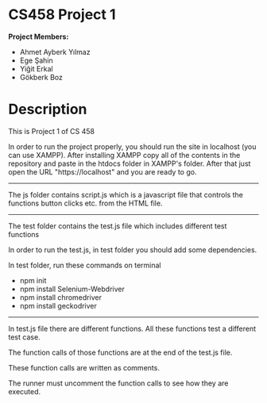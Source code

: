 # CS458 Project 1

**Project Members:**
  - Ahmet Ayberk Yılmaz
  - Ege Şahin
  - Yiğit Erkal
  - Gökberk Boz

# Description
This is Project 1 of CS 458

In order to run the project properly, you should run the site in localhost (you can use XAMPP). After installing XAMPP copy all of the contents in the repository and paste in the htdocs folder in XAMPP's folder. After that just open the URL "https://localhost" and you are ready to go.

--------------------------------------------------------------------------------

The js folder contains script.js which is a javascript file that controls the functions button clicks etc. from the HTML file.

--------------------------------------------------------------------------------

The test folder contains the test.js file which includes different test functions

In order to run the test.js, in test folder you should add some dependencies.

In test folder, run these commands on terminal
 - npm init
 - npm install Selenium-Webdriver
 - npm install chromedriver
 - npm install geckodriver

--------------------------------------------------------------------------------

In test.js file there are different functions. All these functions test a different test case.

The function calls of those functions are at the end of the test.js file.

These function calls are written as comments.

The runner must uncomment the function calls to see how they are executed.
